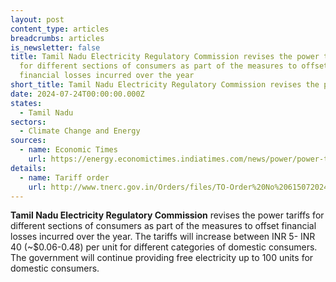 ```yaml
---
layout: post
content_type: articles
breadcrumbs: articles
is_newsletter: false
title: Tamil Nadu Electricity Regulatory Commission revises the power tariffs
  for different sections of consumers as part of the measures to offset
  financial losses incurred over the year
short_title: Tamil Nadu Electricity Regulatory Commission revises the power tariffs
date: 2024-07-24T00:00:00.000Z
states:
  - Tamil Nadu
sectors:
  - Climate Change and Energy
sources:
  - name: Economic Times
    url: https://energy.economictimes.indiatimes.com/news/power/power-tariff-revised-in-tamil-nadu/111769957
details:
  - name: Tariff order
    url: http://www.tnerc.gov.in/Orders/files/TO-Order%20No%206150720241000.pdf
---
```

**Tamil Nadu Electricity Regulatory Commission** revises the power tariffs for different sections of consumers as part of the measures to offset financial losses incurred over the year. The tariffs will increase between INR 5- INR 40 (~$0.06-0.48) per unit for different categories of domestic consumers. The government will continue providing free electricity up to 100 units for domestic consumers.
